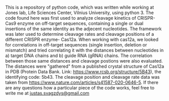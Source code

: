 This is a repository of python code, which was written while working at Jones lab, Life Sciences Center, Vilnius University, using python 3. The code found here was first used to analyze cleavage kinetics of CRISPR-Cas9 enzyme on off-target sequences, containing a single or dual insertions of the same identity as the adjecent nucleotides. 
The framework was later used to determine cleavage rates and cleavage positions of a different CRISPR enzyme- Cas12a. When working with cas12a, we looked for correlations in off-target sequences (single insertion, deletion or mismatch) and tried correlating it with the distances between nucleotides in a) target DNA chains and b) guide RNA (gRNA) chains. The correlation between those same distances and cleavage postions were also evaluated. The distances were "gathered" from a published crystal structure of Cas12a in PDB (Protein Data Bank. Link: https://www.rcsb.org/structure/5B43), the identifying code: 5b43. The cleavage position and cleavage rate data was taken from https://www.nature.com/articles/s41587-020-0646-5.
If there are any questions how a particular piece of the code works, feel free to write me at justas.svagzdys@gmail.com
